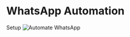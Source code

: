 # WhatsApp Automation
Setup
![Automate WhatsApp](https://user-images.githubusercontent.com/43797457/208826714-b6cd2ccb-15bf-4c27-bdb8-0d2c401ab427.png)
